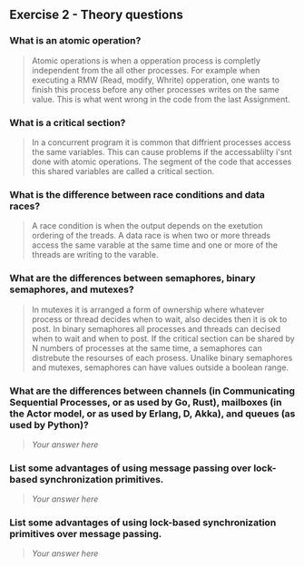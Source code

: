 Exercise 2 - Theory questions
-----------------------------

### What is an atomic operation?
> Atomic operations is when a opperation process is completly independent from the all other processes. For example when executing a RMW (Read, modify, Whrite) opperation, one wants to finish this process before any other processes writes on the same value. This is what went wrong in the code from the last Assignment.  

### What is a critical section?
> In a concurrent program it is common that diffrient processes access the same variables. This can cause problems if the accessablilty i'snt done with atomic operations. The segment of the code that accesses this shared variables are called a critical section.

### What is the difference between race conditions and data races?
> A race condition is when the output depends on the exetution ordering of the treads. A data race is when two or more threads access the same varable at the same time and one or more of the threads are writing to the varable. 

### What are the differences between semaphores, binary semaphores, and mutexes?
> In mutexes it is arranged a form of ownership where whatever process or thread decides when to wait, also decides then it is ok to post. In binary semaphores all processes and threads can decised when to wait and when to post. If the critical section can be shared by N numbers of processes at the same time, a semaphores can distrebute the resourses of each prosess. Unalike binary semaphores and mutexes, semaphores can have values outside a boolean range. 

### What are the differences between channels (in Communicating Sequential Processes, or as used by Go, Rust), mailboxes (in the Actor model, or as used by Erlang, D, Akka), and queues (as used by Python)? 
> *Your answer here*

### List some advantages of using message passing over lock-based synchronization primitives.
> *Your answer here*

### List some advantages of using lock-based synchronization primitives over message passing.
> *Your answer here*
